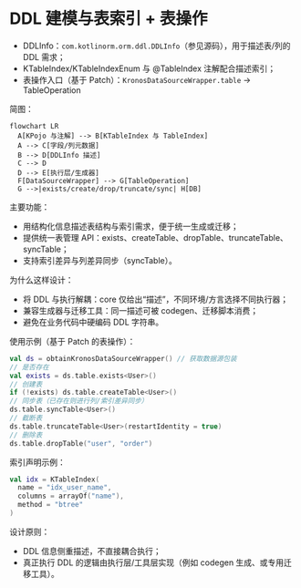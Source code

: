 # DDL 建模与表索引 + 表操作

- DDLInfo：`com.kotlinorm.orm.ddl.DDLInfo`（参见源码），用于描述表/列的 DDL 需求；
- KTableIndex/KTableIndexEnum 与 @TableIndex 注解配合描述索引；
- 表操作入口（基于 Patch）：`KronosDataSourceWrapper.table` -> TableOperation

简图：
```mermaid
flowchart LR
  A[KPojo 与注解] --> B[KTableIndex 与 TableIndex]
  A --> C[字段/列元数据]
  B --> D[DDLInfo 描述]
  C --> D
  D --> E[执行层/生成器]
  F[DataSourceWrapper] --> G[TableOperation]
  G -->|exists/create/drop/truncate/sync| H[DB]
```

主要功能：
- 用结构化信息描述表结构与索引需求，便于统一生成或迁移；
- 提供统一表管理 API：exists、createTable、dropTable、truncateTable、syncTable；
- 支持索引差异与列差异同步（syncTable）。

为什么这样设计：
- 将 DDL 与执行解耦：core 仅给出“描述”，不同环境/方言选择不同执行器；
- 兼容生成器与迁移工具：同一描述可被 codegen、迁移脚本消费；
- 避免在业务代码中硬编码 DDL 字符串。

使用示例（基于 Patch 的表操作）：
```kotlin
val ds = obtainKronosDataSourceWrapper() // 获取数据源包装
// 是否存在
val exists = ds.table.exists<User>()
// 创建表
if (!exists) ds.table.createTable<User>()
// 同步表（已存在则进行列/索引差异同步）
ds.table.syncTable<User>()
// 截断表
ds.table.truncateTable<User>(restartIdentity = true)
// 删除表
ds.table.dropTable("user", "order")
```

索引声明示例：
```kotlin
val idx = KTableIndex(
  name = "idx_user_name",
  columns = arrayOf("name"),
  method = "btree"
)
```

设计原则：
- DDL 信息侧重描述，不直接耦合执行；
- 真正执行 DDL 的逻辑由执行层/工具层实现（例如 codegen 生成、或专用迁移工具）。
